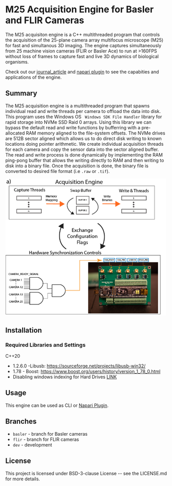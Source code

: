 # M25 Acquisition Engine for Basler and FLIR Cameras
The M25 acquisiton engine is a C++ multithreaded program that controls the acquisition of the 25-plane camera array multifocus microscope (M25) for fast and simultanous 3D imaging. The engine captures simultaneously from 25 machine vision cameras (FLIR or Basler Ace) to run at >160FPS without loss of frames to capture fast and live 3D dynamics of biological organisms. 

Check out our [journal_article]() and [napari plugin](https://github.com/SaraLab-Group/m25-napari) to see the capabities and applications of the engine.

## Summary
The M25 acquisition engine is a multithreaded program that spawns individual read and write threads per camera to offload the data into disk. This program uses the Windows OS ` Windows SDK File Handler` library for rapid storage into NVMe SSD Raid 0 arrays. Using this library we can bypass the default read and write functions by bufferring with a pre-allocated RAM memory aligned to the file-system offsets. The NVMe drives are 512B sector aligned which allows us to do direct disk writing to known locations doing pointer arithmetic. We create individual acquisition threads for each camera and copy the sensor data into the sector aligned buffer. The read and write process is done dynamically by implementing the RAM ping-pong buffer that allows the writing directly to RAM and then writing to disk into a binary file. Once the acquisition is done, the binary file is converted to desired file format (i.e `.raw` or `.tif`). 

<img src="https://github.com/SaraLab-Group/M25_Acqusition_Engine/blob/main/docs/images/timing_diagram.png" alt="m25 acuqisition engine diagram" width="500"/>

## Installation
### Required Libraries and Settings
C++20
- 1.2.6.0 -Libusb: https://sourceforge.net/projects/libusb-win32/
- 1.78 - Boost: https://www.boost.org/users/history/version_1_78_0.html
- Disabling windows indexing for Hard Drives [LINK](https://www.auslogics.com/en/articles/how-to-turn-off-windows-indexing/#:~:text=Once%20File%20Explorer%20shows%20up,click%20on%20the%20OK%20button)


## Usage
This engine can be used as CLI or [Napari Plugin](pending). 

## Branches
- `basler` - branch for Basler cameras
- `flir` - branch for FLIR cameras
- `dev` - development

## License
This project is licensed under BSD-3-clause License -- see the LICENSE.md for more details.




